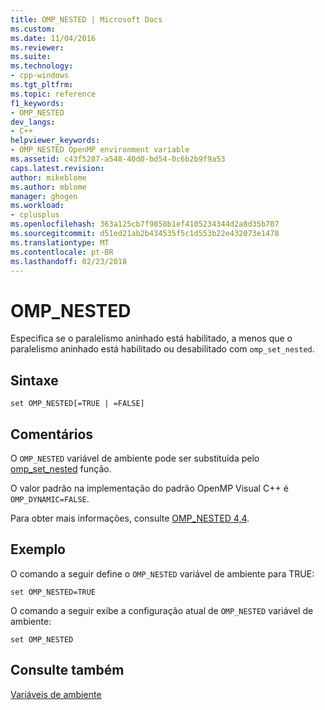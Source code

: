 ```yaml
---
title: OMP_NESTED | Microsoft Docs
ms.custom: 
ms.date: 11/04/2016
ms.reviewer: 
ms.suite: 
ms.technology:
- cpp-windows
ms.tgt_pltfrm: 
ms.topic: reference
f1_keywords:
- OMP_NESTED
dev_langs:
- C++
helpviewer_keywords:
- OMP_NESTED OpenMP environment variable
ms.assetid: c43f5287-a548-40d0-bd54-0c6b2b9f9a53
caps.latest.revision: 
author: mikeblome
ms.author: mblome
manager: ghogen
ms.workload:
- cplusplus
ms.openlocfilehash: 363a125cb7f9858b1ef4105234344d2a8d35b707
ms.sourcegitcommit: d51ed21ab2b434535f5c1d553b22e432073e1478
ms.translationtype: MT
ms.contentlocale: pt-BR
ms.lasthandoff: 02/23/2018
---
```

# <a name="ompnested"></a>OMP_NESTED
Especifica se o paralelismo aninhado está habilitado, a menos que o paralelismo aninhado está habilitado ou desabilitado com `omp_set_nested`.  
  
## <a name="syntax"></a>Sintaxe  
  
```  
set OMP_NESTED[=TRUE | =FALSE]  
```  
  
## <a name="remarks"></a>Comentários  
 O `OMP_NESTED` variável de ambiente pode ser substituída pelo [omp_set_nested](../../../parallel/openmp/reference/omp-set-nested.md) função.  
  
 O valor padrão na implementação do padrão OpenMP Visual C++ é `OMP_DYNAMIC=FALSE`.  
  
 Para obter mais informações, consulte [OMP_NESTED 4,4](../../../parallel/openmp/4-4-omp-nested.md).  
  
## <a name="example"></a>Exemplo  
 O comando a seguir define o `OMP_NESTED` variável de ambiente para TRUE:  
  
```  
set OMP_NESTED=TRUE  
```  
  
 O comando a seguir exibe a configuração atual de `OMP_NESTED` variável de ambiente:  
  
```  
set OMP_NESTED  
```  
  
## <a name="see-also"></a>Consulte também  
 [Variáveis de ambiente](../../../parallel/openmp/reference/openmp-environment-variables.md)